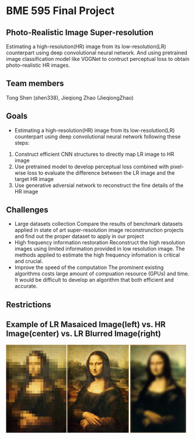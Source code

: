 # BME 595 Final Project
## Photo-Realistic Image Super-resolution
Estimating a high-resolution(HR) image from its low-resolution(LR) counterpart using deep convolutional neural network. And using pretrained image classification model like VGGNet to contruct perceptual loss to obtain photo-realistic HR images. 
## Team members
Tong Shen (shen338), Jieqiong Zhao (JieqiongZhao)
## Goals
* Estimating a high-resolution(HR) image from its low-resolution(LR) counterpart using deep convolutional neural network following these steps: 
1. Construct efficient CNN structures to directly map LR image to HR image
2.  Use pretrained model to develop perceptual loss combined with pixel-wise loss to evaluate the difference between the LR image and the target HR image
3. Use generative adversial network to reconstruct the fine details of the HR image
## Challenges
* Large datasets collection
  Compare the results of benchmark datasets applied in state of art super-resolution image reconstrunction projects and find out the proper dataset to apply in our project
* High frequency information restoration 
  Reconstruct the high resolution images using limited information provided in low resolution image. The methods applied to estimate the high frequency infomation is critical and crucial.  
* Improve the speed of the computation 
  The prominent existing algorithms costs large amount of compuation resource (GPUs) and time. It would be difficult to develop an algorithm that both efficient and accurate.  
## Restrictions

## Example of LR Masaiced Image(left) vs. HR Image(center) vs. LR Blurred Image(right)

 ![](https://raw.githubusercontent.com/shen338/DL/master/lowresimage-example.jpg)
